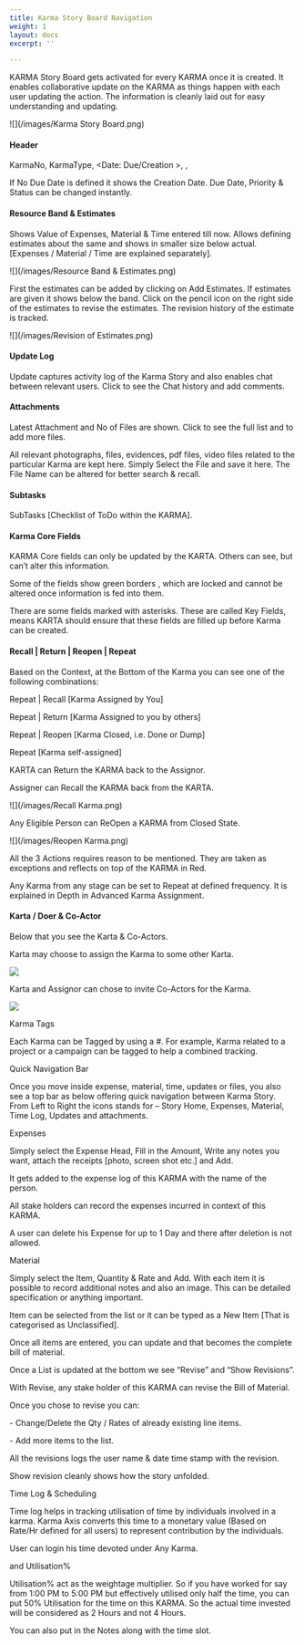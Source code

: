```yaml
---
title: Karma Story Board Navigation
weight: 1
layout: docs
excerpt: ''

---
```

KARMA Story Board gets activated for every KARMA once it is created. It enables collaborative update on the KARMA as things happen with each user updating the action. The information is cleanly laid out for easy understanding and updating.

![](/images/Karma Story Board.png)

#### Header

KarmaNo, KarmaType, <Date: Due/Creation >, <Priority>, <Status>

If No Due Date is defined it shows the Creation Date. Due Date, Priority & Status can be changed instantly.

#### Resource Band & Estimates

Shows Value of Expenses, Material & Time entered till now. Allows defining estimates about the same and shows in smaller size below actual. \[Expenses / Material / Time are explained separately\].

![](/images/Resource Band & Estimates.png)

First the estimates can be added by clicking on Add Estimates. If estimates are given it shows below the band. Click on the pencil icon on the right side of the estimates to revise the estimates. The revision history of the estimate is tracked.

![](/images/Revision of Estimates.png)

#### Update Log

Update captures activity log of the Karma Story and also enables chat between relevant users. Click to see the Chat history and add comments.

#### Attachments

Latest Attachment and No of Files are shown. Click to see the full list and to add more files.

All relevant photographs, files, evidences, pdf files, video files related to the particular Karma are kept here. Simply Select the File and save it here. The File Name can be altered for better search & recall.

#### Subtasks

SubTasks \[Checklist of ToDo within the KARMA\].

#### Karma Core Fields

KARMA Core fields can only be updated by the KARTA. Others can see, but can’t alter this information.

Some of the fields show green borders , which are locked and cannot be altered once information is fed into them.

There are some fields marked with asterisks. These are called Key Fields, means KARTA should ensure that these fields are filled up before Karma can be created.

#### Recall | Return | Reopen | Repeat

Based on the Context, at the Bottom of the Karma you can see one of the following combinations:

Repeat | Recall 	\[Karma Assigned by You\]

Repeat | Return 	\[Karma Assigned to you by others\]

Repeat | Reopen 	\[Karma Closed, i.e. Done or Dump\]

Repeat                   	\[Karma self-assigned\]

KARTA can Return the KARMA back to the Assignor.

Assigner can Recall the KARMA back from the KARTA.

![](/images/Recall Karma.png)

Any Eligible Person can ReOpen a KARMA from Closed State.

![](/images/Reopen Karma.png)

All the 3 Actions requires reason to be mentioned. They are taken as exceptions and reflects on top of the KARMA in Red.

Any Karma from any stage can be set to Repeat at defined frequency. It is explained in Depth in Advanced Karma Assignment.

#### Karta / Doer & Co-Actor

Below that you see the Karta & Co-Actors.

Karta may choose to assign the Karma to some other Karta.

![](/images/Assign.png)

Karta and Assignor can chose to invite Co-Actors for the Karma.

![](/images/Co-Actor.png)

Karma Tags

Each Karma can be Tagged by using a #. For example, Karma related to a project or a campaign can be tagged to help a combined tracking.

Quick Navigation Bar

Once you move inside expense, material, time, updates or files, you also see a top bar as below offering quick navigation between Karma Story. From Left to Right the icons stands for – Story Home, Expenses, Material, Time Log, Updates and attachments.

Expenses

Simply select the Expense Head, Fill in the Amount, Write any notes you want, attach the receipts \[photo, screen shot etc.\] and Add.

It gets added to the expense log of this KARMA with the name of the person.

All stake holders can record the expenses incurred in context of this KARMA.

A user can delete his Expense for up to 1 Day and there after deletion is not allowed.

Material

Simply select the Item, Quantity & Rate and Add. With each item it is possible to record additional notes and also an image. This can be detailed specification or anything important.

Item can be selected from the list or it can be typed as a New Item \[That is categorised as Unclassified\].

Once all items are entered, you can update and that becomes the complete bill of material.

Once a List is updated at the bottom we see “Revise” and “Show Revisions”.

With Revise, any stake holder of this KARMA can revise the Bill of Material.

Once you chose to revise you can:

\-	Change/Delete the Qty / Rates of already existing line items.

\-	Add more items to the list.

All the revisions logs the user name & date time stamp with the revision.

Show revision cleanly shows how the story unfolded.

Time Log & Scheduling

Time log helps in tracking utilisation of time by individuals involved in a karma. Karma Axis converts this time to a monetary value (Based on Rate/Hr defined for all users) to represent contribution by the individuals.

User can login his time devoted under Any Karma.

<Start Time> <End Time> and Utilisation%

Utilisation% act as the weightage multiplier.  So if you have worked for say from 1:00 PM to 5:00 PM but effectively utilised only half the time, you can put 50% Utilisation for the time on this KARMA. So the actual time invested will be considered as 2 Hours and not 4 Hours.

You can also put in the Notes along with the time slot.
</div>